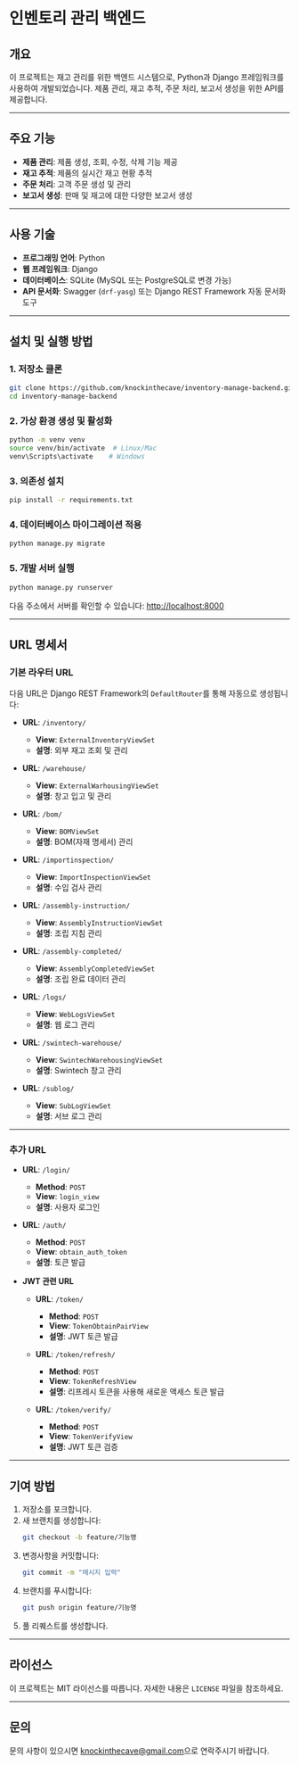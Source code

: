 # 인벤토리 관리 백엔드

## 개요
이 프로젝트는 재고 관리를 위한 백엔드 시스템으로, Python과 Django 프레임워크를 사용하여 개발되었습니다. 제품 관리, 재고 추적, 주문 처리, 보고서 생성을 위한 API를 제공합니다.

---

## 주요 기능
- **제품 관리**: 제품 생성, 조회, 수정, 삭제 기능 제공
- **재고 추적**: 제품의 실시간 재고 현황 추적
- **주문 처리**: 고객 주문 생성 및 관리
- **보고서 생성**: 판매 및 재고에 대한 다양한 보고서 생성

---

## 사용 기술
- **프로그래밍 언어**: Python
- **웹 프레임워크**: Django
- **데이터베이스**: SQLite (MySQL 또는 PostgreSQL로 변경 가능)
- **API 문서화**: Swagger (`drf-yasg`) 또는 Django REST Framework 자동 문서화 도구

---

## 설치 및 실행 방법

### 1. 저장소 클론
```bash
git clone https://github.com/knockinthecave/inventory-manage-backend.git
cd inventory-manage-backend
```

### 2. 가상 환경 생성 및 활성화
```bash
python -m venv venv
source venv/bin/activate  # Linux/Mac
venv\Scripts\activate    # Windows
```

### 3. 의존성 설치
```bash
pip install -r requirements.txt
```

### 4. 데이터베이스 마이그레이션 적용
```bash
python manage.py migrate
```

### 5. 개발 서버 실행
```bash
python manage.py runserver
```
다음 주소에서 서버를 확인할 수 있습니다: [http://localhost:8000](http://localhost:8000)

---

## URL 명세서

### 기본 라우터 URL
다음 URL은 Django REST Framework의 `DefaultRouter`를 통해 자동으로 생성됩니다:

- **URL**: `/inventory/`
  - **View**: `ExternalInventoryViewSet`
  - **설명**: 외부 재고 조회 및 관리

- **URL**: `/warehouse/`
  - **View**: `ExternalWarhousingViewSet`
  - **설명**: 창고 입고 및 관리

- **URL**: `/bom/`
  - **View**: `BOMViewSet`
  - **설명**: BOM(자재 명세서) 관리

- **URL**: `/importinspection/`
  - **View**: `ImportInspectionViewSet`
  - **설명**: 수입 검사 관리

- **URL**: `/assembly-instruction/`
  - **View**: `AssemblyInstructionViewSet`
  - **설명**: 조립 지침 관리

- **URL**: `/assembly-completed/`
  - **View**: `AssemblyCompletedViewSet`
  - **설명**: 조립 완료 데이터 관리

- **URL**: `/logs/`
  - **View**: `WebLogsViewSet`
  - **설명**: 웹 로그 관리

- **URL**: `/swintech-warehouse/`
  - **View**: `SwintechWarehousingViewSet`
  - **설명**: Swintech 창고 관리

- **URL**: `/sublog/`
  - **View**: `SubLogViewSet`
  - **설명**: 서브 로그 관리

---

### 추가 URL

- **URL**: `/login/`
  - **Method**: `POST`
  - **View**: `login_view`
  - **설명**: 사용자 로그인

- **URL**: `/auth/`
  - **Method**: `POST`
  - **View**: `obtain_auth_token`
  - **설명**: 토큰 발급

- **JWT 관련 URL**
  - **URL**: `/token/`
    - **Method**: `POST`
    - **View**: `TokenObtainPairView`
    - **설명**: JWT 토큰 발급

  - **URL**: `/token/refresh/`
    - **Method**: `POST`
    - **View**: `TokenRefreshView`
    - **설명**: 리프레시 토큰을 사용해 새로운 액세스 토큰 발급

  - **URL**: `/token/verify/`
    - **Method**: `POST`
    - **View**: `TokenVerifyView`
    - **설명**: JWT 토큰 검증

---

## 기여 방법
1. 저장소를 포크합니다.
2. 새 브랜치를 생성합니다:
   ```bash
   git checkout -b feature/기능명
   ```
3. 변경사항을 커밋합니다:
   ```bash
   git commit -m "메시지 입력"
   ```
4. 브랜치를 푸시합니다:
   ```bash
   git push origin feature/기능명
   ```
5. 풀 리퀘스트를 생성합니다.

---

## 라이선스
이 프로젝트는 MIT 라이선스를 따릅니다. 자세한 내용은 `LICENSE` 파일을 참조하세요.

---

## 문의
문의 사항이 있으시면 [knockinthecave@gmail.com](mailto:knockinthecave@gmail.com)으로 연락주시기 바랍니다.

